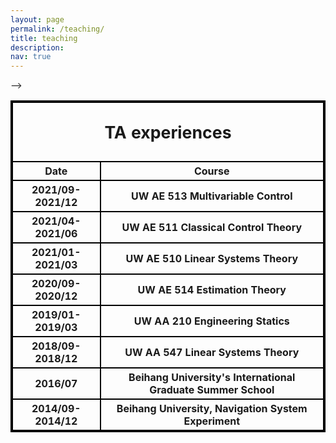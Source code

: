 ```yaml
---
layout: page
permalink: /teaching/
title: teaching
description: 
nav: true
---
```




<style>
table, th, td {
  border:2px solid black;
}
</style>


<table style="width:100%">
    <thead>
        <tr>
            <th colspan="4"> <p style="font-size:20pt"> TA experiences </p></th>
        </tr>
    </thead>
    <tbody>
        <tr>
            <th>Date</th>
            <th>Course</th>
        </tr>
        <tr>
            <th>2021/09-2021/12</th>
            <th> UW AE 513 Multivariable Control</th>
        </tr>
        <tr>
            <th>2021/04-2021/06</th>
            <th> UW AE 511 Classical Control Theory</th>
        </tr>
        <tr>
            <th>2021/01-2021/03</th>
            <th> UW AE 510 Linear Systems Theory</th>
        </tr>
        <tr>
            <th>2020/09-2020/12</th>
            <th> UW AE 514 Estimation Theory</th>
        </tr>
        <tr>
            <th>2019/01-2019/03</th>
            <th> UW AA 210 Engineering Statics</th>
            <tr>
            <th>2018/09-2018/12</th>
            <th> UW AA 547 Linear Systems Theory</th>
        </tr>
        <tr>
            <th>2016/07</th>
            <th> Beihang University's International Graduate Summer School</th>
        </tr>
        <tr>
            <th>2014/09-2014/12</th>
            <th> Beihang University, Navigation System Experiment</th>
        </tr>
        </tr>
        -->
    </tbody>
</table>